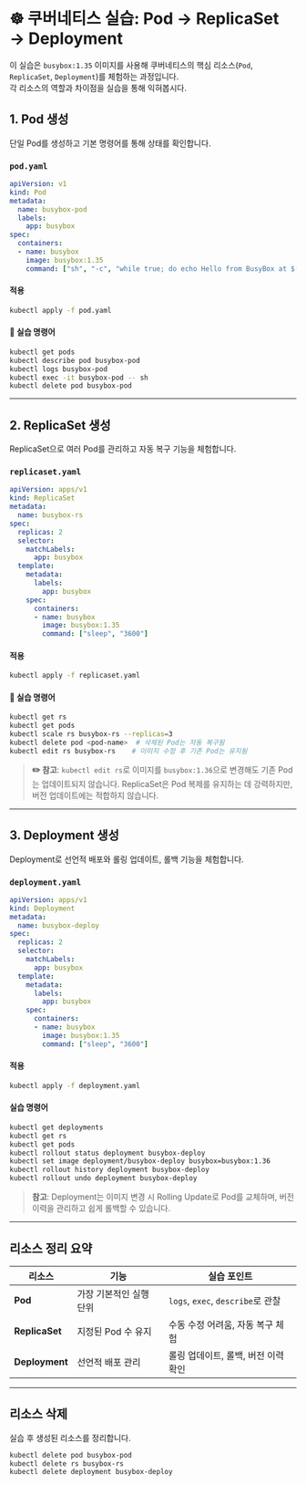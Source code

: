 
# ☸️ 쿠버네티스 실습: Pod → ReplicaSet → Deployment

이 실습은 `busybox:1.35` 이미지를 사용해 쿠버네티스의 핵심 리소스(`Pod`, `ReplicaSet`, `Deployment`)를 체험하는 과정입니다.  
각 리소스의 역할과 차이점을 실습을 통해 익혀봅시다.

## 1. Pod 생성

단일 Pod를 생성하고 기본 명령어를 통해 상태를 확인합니다.

### `pod.yaml`

```yaml
apiVersion: v1
kind: Pod
metadata:
  name: busybox-pod
  labels:
    app: busybox
spec:
  containers:
  - name: busybox
    image: busybox:1.35
    command: ["sh", "-c", "while true; do echo Hello from BusyBox at $(date); sleep 5; done"]
```

#### 적용
```bash
kubectl apply -f pod.yaml
```

#### 🧪 실습 명령어
```bash
kubectl get pods
kubectl describe pod busybox-pod
kubectl logs busybox-pod
kubectl exec -it busybox-pod -- sh
kubectl delete pod busybox-pod
```

---

## 2. ReplicaSet 생성

ReplicaSet으로 여러 Pod를 관리하고 자동 복구 기능을 체험합니다.

### `replicaset.yaml`

```yaml
apiVersion: apps/v1
kind: ReplicaSet
metadata:
  name: busybox-rs
spec:
  replicas: 2
  selector:
    matchLabels:
      app: busybox
  template:
    metadata:
      labels:
        app: busybox
    spec:
      containers:
      - name: busybox
        image: busybox:1.35
        command: ["sleep", "3600"]
```

#### 적용
```bash
kubectl apply -f replicaset.yaml
```

#### 🧪 실습 명령어
```bash
kubectl get rs
kubectl get pods
kubectl scale rs busybox-rs --replicas=3
kubectl delete pod <pod-name>  # 삭제된 Pod는 자동 복구됨
kubectl edit rs busybox-rs    # 이미지 수정 후 기존 Pod는 유지됨
```

> **✏️ 참고**: `kubectl edit rs`로 이미지를 `busybox:1.36`으로 변경해도 기존 Pod는 업데이트되지 않습니다. ReplicaSet은 Pod 복제를 유지하는 데 강력하지만, 버전 업데이트에는 적합하지 않습니다.

---

## 3. Deployment 생성

Deployment로 선언적 배포와 롤링 업데이트, 롤백 기능을 체험합니다.

### `deployment.yaml`

```yaml
apiVersion: apps/v1
kind: Deployment
metadata:
  name: busybox-deploy
spec:
  replicas: 2
  selector:
    matchLabels:
      app: busybox
  template:
    metadata:
      labels:
        app: busybox
    spec:
      containers:
      - name: busybox
        image: busybox:1.35
        command: ["sleep", "3600"]
```

#### 적용
```bash
kubectl apply -f deployment.yaml
```

#### 실습 명령어
```bash
kubectl get deployments
kubectl get rs
kubectl get pods
kubectl rollout status deployment busybox-deploy
kubectl set image deployment/busybox-deploy busybox=busybox:1.36
kubectl rollout history deployment busybox-deploy
kubectl rollout undo deployment busybox-deploy
```

> **참고**: Deployment는 이미지 변경 시 Rolling Update로 Pod를 교체하며, 버전 이력을 관리하고 쉽게 롤백할 수 있습니다.

---

## 리소스 정리 요약

| 리소스       | 기능                       | 실습 포인트                           |
|--------------|----------------------------|---------------------------------------|
| **Pod**      | 가장 기본적인 실행 단위     | `logs`, `exec`, `describe`로 관찰     |
| **ReplicaSet** | 지정된 Pod 수 유지         | 수동 수정 어려움, 자동 복구 체험      |
| **Deployment** | 선언적 배포 관리           | 롤링 업데이트, 롤백, 버전 이력 확인   |

---

## 리소스 삭제

실습 후 생성된 리소스를 정리합니다.

```bash
kubectl delete pod busybox-pod
kubectl delete rs busybox-rs
kubectl delete deployment busybox-deploy
```